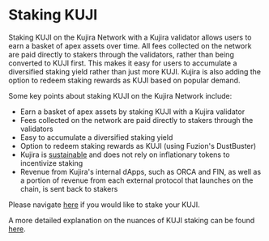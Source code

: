 # Staking KUJI

Staking KUJI on the Kujira Network with a Kujira validator allows users to earn a basket of apex assets over time. All fees collected on the network are paid directly to stakers through the validators, rather than being converted to KUJI first. This makes it easy for users to accumulate a diversified staking yield rather than just more KUJI. Kujira is also adding the option to redeem staking rewards as KUJI based on popular demand.

Some key points about staking KUJI on the Kujira Network include:

* Earn a basket of apex assets by staking KUJI with a Kujira validator
* Fees collected on the network are paid directly to stakers through the validators
* Easy to accumulate a diversified staking yield
* Option to redeem staking rewards as KUJI (using Fuzion's DustBuster)
* Kujira is [sustainable](../../introduction/why-kujira/values/sustainability.md) and does not rely on inflationary tokens to incentivize staking
* Revenue from Kujira's internal dApps, such as ORCA and FIN, as well as a portion of revenue from each external protocol that launches on the chain, is sent back to stakers

Please navigate [here](https://blue.kujira.app/stake) if you would like to stake your KUJI.  &#x20;

A more detailed explanation on the nuances of KUJI staking can be found [here](../../governance/staking/).
